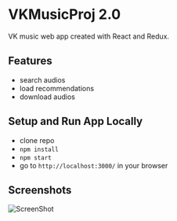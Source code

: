 # VKMusicProj 2.0
VK music web app created with React and Redux.

## Features
+ search audios
+ load recommendations
+ download audios

## Setup and Run App Locally
+ clone repo
+ `npm install`
+ `npm start`
+ go to `http://localhost:3000/` in your browser


## Screenshots

![ScreenShot](https://github.com/LyudmilaP/VKMusicProj/blob/master/app/media/screen.png)
